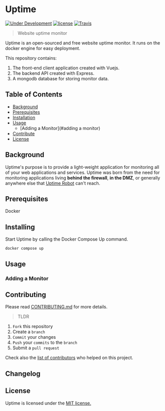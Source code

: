 # Uptime
[![Under Development](https://img.shields.io/badge/under-development-orange.svg)]()
[![license](https://img.shields.io/github/license/mashape/apistatus.svg)]()
[![Travis](https://img.shields.io/travis/reustonium/uptime.svg)]()

> Website uptime monitor

Uptime is an open-sourced and free website uptime monitor.  It runs on the docker engine for easy deployment.

This repository contains:

1. The front-end client application created with Vuejs.
2. The backend API created with Express.
3. A mongodb database for storing monitor data.

## Table of Contents

- [Background](#background)
- [Prerequisites](#Prerequisites)
- [Installation](#installation)
- [Usage](#usage)
  - [Adding a Monitor](#adding a monitor)
- [Contribute](#contribute)
- [License](#license)

## Background

Uptime's purpose is to provide a light-weight application for monitoring all of your web applications and services.  Uptime was born from the need for monitoring applications living **behind the firewall**, **in the DMZ**, or generally anywhere else that [Uptime Robot](https://uptimerobot.com) can't reach.

## Prerequisites

Docker

## Installing

Start Uptime by calling the Docker Compose Up command.

`docker compose up`

## Usage

### Adding a Monitor

## Contributing

Please read [CONTRIBUTING.md](CONTRIBUTING.md) for more details.

> TLDR

1. `Fork` this repository
2. Create a `branch`
3. `Commit` your changes
4. `Push` your `commits` to the `branch`
5. Submit a `pull request`

Check also the [list of contributors](CONTRIBUTORS.md) who helped on this project.

## Changelog

## License

Uptime is licensed under the [MIT license.](LICENSE.md)
